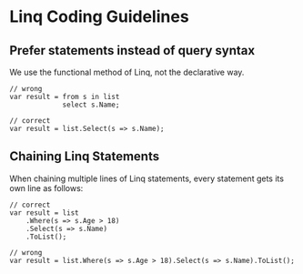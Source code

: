 # Linq Coding Guidelines

## Prefer statements instead of query syntax
We use the functional method of Linq, not the declarative way.
```CSharp
// wrong
var result = from s in list
             select s.Name;

// correct
var result = list.Select(s => s.Name);
```


## Chaining Linq Statements

When chaining multiple lines of Linq statements, every statement gets its own line as follows:

```CSharp
// correct
var result = list
    .Where(s => s.Age > 18)
    .Select(s => s.Name)
    .ToList();

// wrong
var result = list.Where(s => s.Age > 18).Select(s => s.Name).ToList();
```
